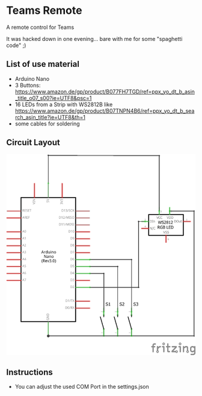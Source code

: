 # Teams Remote
A remote control for Teams

It was hacked down in one evening... bare with me for some "spaghetti code" ;)

## List of use material
* Arduino Nano
* 3 Buttons: https://www.amazon.de/gp/product/B077FH7TGD/ref=ppx_yo_dt_b_asin_title_o07_s00?ie=UTF8&psc=1
* 16 LEDs from a Strip with WS2812B like https://www.amazon.de/gp/product/B07TNPN4B6/ref=ppx_yo_dt_b_search_asin_title?ie=UTF8&th=1
* some cables for soldering


## Circuit Layout

![Circuit](Schaltung.png)

## Instructions

* You can adjust the used COM Port in the settings.json

